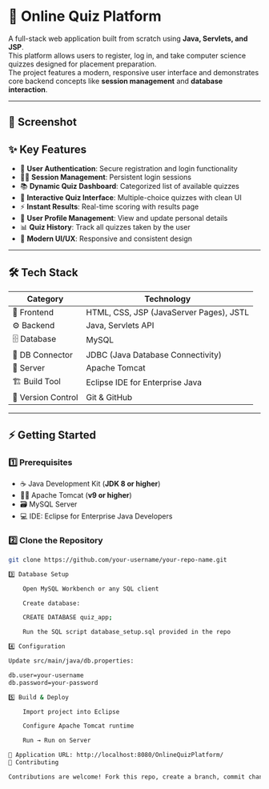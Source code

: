 # 📝 Online Quiz Platform  

A full-stack web application built from scratch using **Java, Servlets, and JSP**.  
This platform allows users to register, log in, and take computer science quizzes designed for placement preparation.  
The project features a modern, responsive user interface and demonstrates core backend concepts like **session management** and **database interaction**.  

---

## 📸 Screenshot  


## ✨ Key Features  
- 🔐 **User Authentication**: Secure registration and login functionality  
- 🧑‍💻 **Session Management**: Persistent login sessions  
- 📚 **Dynamic Quiz Dashboard**: Categorized list of available quizzes  
- 📝 **Interactive Quiz Interface**: Multiple-choice quizzes with clean UI  
- ⚡ **Instant Results**: Real-time scoring with results page  
- 👤 **User Profile Management**: View and update personal details  
- 📊 **Quiz History**: Track all quizzes taken by the user  
- 🎨 **Modern UI/UX**: Responsive and consistent design  

---

## 🛠️ Tech Stack  

| Category         | Technology |
|------------------|---------------------------------------------|
| 🎨 Frontend      | HTML, CSS, JSP (JavaServer Pages), JSTL     |
| ⚙️ Backend       | Java, Servlets API                          |
| 🗄️ Database      | MySQL                                       |
| 🔌 DB Connector  | JDBC (Java Database Connectivity)           |
| 🚀 Server        | Apache Tomcat                              |
| 🏗️ Build Tool    | Eclipse IDE for Enterprise Java             |
| 🔄 Version Control | Git & GitHub                              |

---

## ⚡ Getting Started  

### 1️⃣ Prerequisites  
- ☕ Java Development Kit (**JDK 8 or higher**)  
- 🐱‍👤 Apache Tomcat (**v9 or higher**)  
- 🗃️ MySQL Server  
- 💻 IDE: Eclipse for Enterprise Java Developers  

### 2️⃣ Clone the Repository  
```bash
git clone https://github.com/your-username/your-repo-name.git

3️⃣ Database Setup

    Open MySQL Workbench or any SQL client

    Create database:

    CREATE DATABASE quiz_app;

    Run the SQL script database_setup.sql provided in the repo

4️⃣ Configuration

Update src/main/java/db.properties:

db.user=your-username
db.password=your-password

5️⃣ Build & Deploy

    Import project into Eclipse

    Configure Apache Tomcat runtime

    Run → Run on Server

📍 Application URL: http://localhost:8080/OnlineQuizPlatform/
🤝 Contributing

Contributions are welcome! Fork this repo, create a branch, commit changes, and open a PR.
